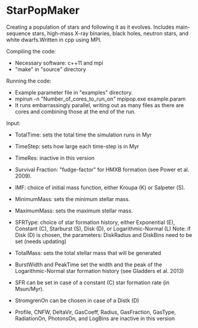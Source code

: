 # StarPopMaker
Creating a population of stars and following it as it evolves. Includes main-sequence stars, high-mass X-ray binaries, black holes, neutron stars, and white dwarfs.Written in cpp using MPI.

Compiling the code:
- Necessary software: c++11 and mpi
- "make" in "source" directory

Running the code:
- Example parameter file in "examples" directory.
- mpirun -n "Number_of_cores_to_run_on" mpipop.exe example.param
- It runs embarrassingly parallel, writing out as many files as there are cores and combining those at the end of the run.

Input:
- TotalTime: sets the total time the simulation runs in Myr
- TimeStep: sets how large each time-step is in Myr
- TimeRes: inactive in this version

- Survival Fraction: "fudge-factor" for HMXB formation (see Power et al. 2009).
- IMF: choice of initial mass function, either Kroupa (K) or Salpeter (S).
- MinimumMass: sets the minimum stellar mass.
- MaximumMass: sets the maximum stellar mass.

- SFRType: choice of star formation history, either Exponential (E), Constant (C), Starburst (S), Disk (D), or Logarithmic-Normal (L)
Note: if Disk (D) is chosen, the parameters: DiskRadius and DiskBins need to be set (needs updating)

- TotalMass: sets the total stellar mass that will be generated
- BurstWidth and PeakTime set the width and the peak of the Logarithmic-Normal star formation history (see Gladders et al. 2013)
- SFR can be set in case of a constant (C) star formation rate (in Msun/Myr).
- StromgrenOn can be chosen in case of a Distk (D)

- Profile, CNFW, DeltaVir, GasCoeff, Radius, GasFraction, GasType, RadiationOn, PhotonsOn, and LogBins are inactive in this version

